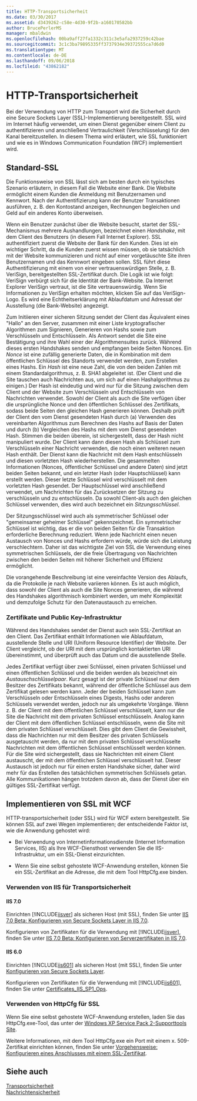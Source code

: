 ```yaml
---
title: HTTP-Transportsicherheit
ms.date: 03/30/2017
ms.assetid: d3439262-c58e-4d30-9f2b-a160170582bb
author: BrucePerlerMS
manager: mbaldwin
ms.openlocfilehash: 00ba9aff27fa1332c311c3e5afa2937259c42bae
ms.sourcegitcommit: 3c1c3ba79895335ff3737934e39372555ca7d6d0
ms.translationtype: MT
ms.contentlocale: de-DE
ms.lasthandoff: 09/06/2018
ms.locfileid: "43862182"
---
```

# <a name="http-transport-security"></a>HTTP-Transportsicherheit
Bei der Verwendung von HTTP zum Transport wird die Sicherheit durch eine Secure Sockets Layer (SSL)-Implementierung bereitgestellt. SSL wird im Internet häufig verwendet, um einen Dienst gegenüber einem Client zu authentifizieren und anschließend Vertraulichkeit (Verschlüsselung) für den Kanal bereitzustellen. In diesem Thema wird erläutert, wie SSL funktioniert und wie es in Windows Communication Foundation (WCF) implementiert wird.  
  
## <a name="basic-ssl"></a>Standard-SSL  
 Die Funktionsweise von SSL lässt sich am besten durch ein typisches Szenario erläutern, in diesem Fall die Website einer Bank. Die Website ermöglicht einem Kunden die Anmeldung mit Benutzernamen und Kennwort. Nach der Authentifizierung kann der Benutzer Transaktionen ausführen, z. B. den Kontostand anzeigen, Rechnungen begleichen und Geld auf ein anderes Konto überweisen.  
  
 Wenn ein Benutzer zunächst über die Website besucht, startet der SSL-Mechanismus mehrere Aushandlungen, bezeichnet einen *Handshake*, mit dem Client des Benutzers (in diesem Fall Internet Explorer). SSL authentifiziert zuerst die Website der Bank für den Kunden. Dies ist ein wichtiger Schritt, da die Kunden zuerst wissen müssen, ob sie tatsächlich mit der Website kommunizieren und nicht auf einer vorgetäuschte Site ihren Benutzernamen und das Kennwort eingeben sollen. SSL führt diese Authentifizierung mit einem von einer vertrauenswürdigen Stelle, z. B. VeriSign, bereitgestellten SSL-Zertifikat durch. Die Logik ist wie folgt: VeriSign verbürgt sich für die Identität der Bank-Website. Da Internet Explorer VeriSign vertraut, ist die Site vertrauenswürdig. Wenn Sie Informationen zu VeriSign erhalten möchten, klicken Sie auf das VeriSign-Logo. Es wird eine Echtheitserklärung mit Ablaufdatum und Adressat der Ausstellung (die Bank-Website) angezeigt.  
  
 Zum Initiieren einer sicheren Sitzung sendet der Client das Äquivalent eines "Hallo" an den Server, zusammen mit einer Liste kryptografischer Algorithmen zum Signieren, Generieren von Hashs sowie zum Verschlüsseln und Entschlüsseln. Als Antwort sendet die Site eine Bestätigung und ihre Wahl einer der Algorithmensuites zurück. Während dieses ersten Handshakes senden und empfangen beide Seiten Nonces. Ein *Nonce* ist eine zufällig generierte Daten, die in Kombination mit dem öffentlichen Schlüssel des Standorts verwendet werden, zum Erstellen eines Hashs. Ein *Hash* ist eine neue Zahl, die von den beiden Zahlen mit einem Standardalgorithmus, z. B. SHA1 abgeleitet ist. (Der Client und die Site tauschen auch Nachrichten aus, um sich auf einen Hashalgorithmus zu einigen.) Der Hash ist eindeutig und wird nur für die Sitzung zwischen dem Client und der Website zum Verschlüsseln und Entschlüsseln von Nachrichten verwendet. Sowohl der Client als auch die Site verfügen über die ursprüngliche Nonce und den öffentlichen Schlüssel des Zertifikats, sodass beide Seiten den gleichen Hash generieren können. Deshalb prüft der Client den vom Dienst gesendeten Hash durch (a) Verwenden des vereinbarten Algorithmus zum Berechnen des Hashs auf Basis der Daten und durch (b) Vergleichen des Hashs mit dem vom Dienst gesendeten Hash. Stimmen die beiden überein, ist sichergestellt, dass der Hash nicht manipuliert wurde. Der Client kann dann diesen Hash als Schlüssel zum Verschlüsseln einer Nachricht verwenden, die noch einen weiteren neuen Hash enthält. Der Dienst kann die Nachricht mit dem Hash entschlüsseln und diesen vorletzten Hash wiederherstellen. Die gesammelten Informationen (Nonces, öffentlicher Schlüssel und andere Daten) sind jetzt beiden Seiten bekannt, und ein letzter Hash (oder Hauptschlüssel) kann erstellt werden. Dieser letzte Schlüssel wird verschlüsselt mit dem vorletzten Hash gesendet. Der Hauptschlüssel wird anschließend verwendet, um Nachrichten für das Zurücksetzen der Sitzung zu verschlüsseln und zu entschlüsseln. Da sowohl Client-als auch den gleichen Schlüssel verwenden, dies wird auch bezeichnet ein *Sitzungsschlüssel*.  
  
 Der Sitzungsschlüssel wird auch als symmetrischer Schlüssel oder "gemeinsamer geheimer Schlüssel" gekennzeichnet. Ein symmetrischer Schlüssel ist wichtig, das er die von beiden Seiten für die Transaktion erforderliche Berechnung reduziert. Wenn jede Nachricht einen neuen Austausch von Nonces und Hashs erfordern würde, würde sich die Leistung verschlechtern. Daher ist das wichtigste Ziel von SSL die Verwendung eines symmetrischen Schlüssels, der die freie Übertragung von Nachrichten zwischen den beiden Seiten mit höherer Sicherheit und Effizienz ermöglicht.  
  
 Die vorangehende Beschreibung ist eine vereinfachte Version des Ablaufs, da die Protokolle je nach Website variieren können. Es ist auch möglich, dass sowohl der Client als auch die Site Nonces generieren, die während des Handshakes algorithmisch kombiniert werden, um mehr Komplexität und demzufolge Schutz für den Datenaustausch zu erreichen.  
  
### <a name="certificates-and-public-key-infrastructure"></a>Zertifikate und Public Key-Infrastruktur  
 Während des Handshakes sendet der Dienst auch sein SSL-Zertifikat an den Client. Das Zertifikat enthält Informationen wie Ablaufdatum, ausstellende Stelle und URI (Uniform Resource Identifier) der Website. Der Client vergleicht, ob der URI mit dem ursprünglich kontaktierten URI übereinstimmt, und überprüft auch das Datum und die ausstellende Stelle.  
  
 Jedes Zertifikat verfügt über zwei Schlüssel, einen privaten Schlüssel und einen öffentlichen Schlüssel und die beiden werden als bezeichnet ein *Austauschschlüsselpaar*. Kurz gesagt ist der private Schlüssel nur dem Besitzer des Zertifikats bekannt, während der öffentliche Schlüssel aus dem Zertifikat gelesen werden kann. Jeder der beiden Schlüssel kann zum Verschlüsseln oder Entschlüsseln eines Digests, Hashs oder anderen Schlüssels verwendet werden, jedoch nur als umgekehrte Vorgänge. Wenn z. B. der Client mit dem öffentlichen Schlüssel verschlüsselt, kann nur die Site die Nachricht mit dem privaten Schlüssel entschlüsseln. Analog kann der Client mit dem öffentlichen Schlüssel entschlüsseln, wenn die Site mit dem privaten Schlüssel verschlüsselt. Dies gibt dem Client die Gewissheit, dass die Nachrichten nur mit dem Besitzer des privaten Schlüssels ausgetauscht werden, da nur mit dem privaten Schlüssel verschlüsselte Nachrichten mit dem öffentlichen Schlüssel entschlüsselt werden können. Für die Site wird sichergestellt, dass sie Nachrichten mit einem Client austauscht, der mit dem öffentlichen Schlüssel verschlüsselt hat. Dieser Austausch ist jedoch nur für einen ersten Handshake sicher, daher wird mehr für das Erstellen des tatsächlichen symmetrischen Schlüssels getan. Alle Kommunikationen hängen trotzdem davon ab, dass der Dienst über ein gültiges SSL-Zertifikat verfügt.  
  
## <a name="implementing-ssl-with-wcf"></a>Implementieren von SSL mit WCF  
 HTTP-transportsicherheit (oder SSL) wird für WCF extern bereitgestellt. Sie können SSL auf zwei Wegen implementieren; der entscheidende Faktor ist, wie die Anwendung gehostet wird:  
  
-   Bei Verwendung von Internetinformationsdienste (Internet Information Services, IIS) als Ihre WCF-Diensthost verwenden Sie die IIS-Infrastruktur, um ein SSL-Dienst einzurichten.  
  
-   Wenn Sie eine selbst gehostete WCF-Anwendung erstellen, können Sie ein SSL-Zertifikat an die Adresse, die mit dem Tool HttpCfg.exe binden.  
  
### <a name="using-iis-for-transport-security"></a>Verwenden von IIS für Transportsicherheit  
  
#### <a name="iis-70"></a>IIS 7.0  
 Einrichten [!INCLUDE[iisver](../../../../includes/iisver-md.md)] als sicheren Host (mit SSL), finden Sie unter [IIS 7.0 Beta: Konfigurieren von Secure Sockets Layer in IIS 7.0](https://go.microsoft.com/fwlink/?LinkId=88600).  
  
 Konfigurieren von Zertifikaten für die Verwendung mit [!INCLUDE[iisver](../../../../includes/iisver-md.md)], finden Sie unter [IIS 7.0 Beta: Konfigurieren von Serverzertifikaten in IIS 7.0](https://go.microsoft.com/fwlink/?LinkID=88595).  
  
#### <a name="iis-60"></a>IIS 6.0  
 Einrichten [!INCLUDE[iis601](../../../../includes/iis601-md.md)] als sicheren Host (mit SSL), finden Sie unter [Konfigurieren von Secure Sockets Layer](https://go.microsoft.com/fwlink/?LinkId=88601).  
  
 Konfigurieren von Zertifikaten für die Verwendung mit [!INCLUDE[iis601](../../../../includes/iis601-md.md)], finden Sie unter [Certificates_IIS_SP1_Ops](https://go.microsoft.com/fwlink/?LinkId=88602).  
  
### <a name="using-httpcfg-for-ssl"></a>Verwenden von HttpCfg für SSL  
 Wenn Sie eine selbst gehostete WCF-Anwendung erstellen, laden Sie das HttpCfg.exe-Tool, das unter der [Windows XP Service Pack 2-Supporttools Site](https://go.microsoft.com/fwlink/?LinkId=29002).  
  
 Weitere Informationen, mit dem Tool HttpCfg.exe ein Port mit einem x. 509-Zertifikat einrichten können, finden Sie unter [Vorgehensweise: Konfigurieren eines Anschlusses mit einem SSL-Zertifikat](../../../../docs/framework/wcf/feature-details/how-to-configure-a-port-with-an-ssl-certificate.md).  
  
## <a name="see-also"></a>Siehe auch  
 [Transportsicherheit](../../../../docs/framework/wcf/feature-details/transport-security.md)  
 [Nachrichtensicherheit](../../../../docs/framework/wcf/feature-details/message-security-in-wcf.md)
